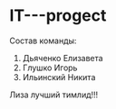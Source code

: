 # IT---progect
Состав команды:
1. Дьяченко Елизавета
2. Глушко Игорь
3. Ильинский Никита

Лиза лучший тимлид!!!